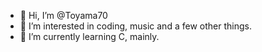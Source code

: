 - 👋 Hi, I’m @Toyama70
- 👀 I’m interested in coding, music and a few other things.
- 🌱 I’m currently learning C, mainly.
